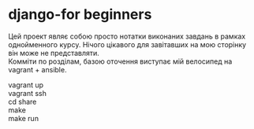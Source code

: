 # django-for beginners
Цей проект являє собою просто нотатки виконаних завдань в рамках однойменного курсу. 
Нічого цікавого для завітавших на мою сторінку він може не представляти.  
Комміти по розділам, базою оточення виступає мій велосипед на vagrant + ansible. 

vagrant up  
vagrant ssh  
cd share  
make  
make run  
